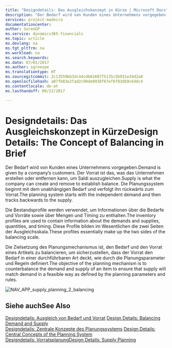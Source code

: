 ```yaml
---
title: "Designdetails: Das Ausgleichskonzept in Kürze | Microsoft Docs"
description: "Der Bedarf wird von Kunden eines Unternehmens vorgegeben. Der Vorrat ist das, was das Unternehmen erstellen oder entfernen kann, um Saldi auszugleichen. Die Planungssystem beginnt mit dem unabhängigen Bedarf und verfolgt ihn rückwärts zum Vorrat."
services: project-madeira
documentationcenter: 
author: SorenGP
ms.service: dynamics365-financials
ms.topic: article
ms.devlang: na
ms.tgt_pltfrm: na
ms.workload: na
ms.search.keywords: 
ms.date: 07/01/2017
ms.author: sgroespe
ms.translationtype: HT
ms.sourcegitcommit: 2c13559bb3dc44cdb61697f5135c5b931e34d2a8
ms.openlocfilehash: a87fb83e2fad2c99de9938f87ef6f83db9c64dc4
ms.contentlocale: de-at
ms.lasthandoff: 09/22/2017

---
```

# <a name="design-details-the-concept-of-balancing-in-brief"></a><span data-ttu-id="9ba77-105">Designdetails: Das Ausgleichskonzept in Kürze</span><span class="sxs-lookup"><span data-stu-id="9ba77-105">Design Details: The Concept of Balancing in Brief</span></span>
<span data-ttu-id="9ba77-106">Der Bedarf wird von Kunden eines Unternehmens vorgegeben.</span><span class="sxs-lookup"><span data-stu-id="9ba77-106">Demand is given by a company’s customers.</span></span> <span data-ttu-id="9ba77-107">Der Vorrat ist das, was das Unternehmen erstellen oder entfernen kann, um Saldi auszugleichen.</span><span class="sxs-lookup"><span data-stu-id="9ba77-107">Supply is what the company can create and remove to establish balance.</span></span> <span data-ttu-id="9ba77-108">Die Planungssystem beginnt mit dem unabhängigen Bedarf und verfolgt ihn rückwärts zum Vorrat.</span><span class="sxs-lookup"><span data-stu-id="9ba77-108">The planning system starts with the independent demand and then tracks backwards to the supply.</span></span>  
  
 <span data-ttu-id="9ba77-109">Die Bestandsprofile werden verwendet, um Informationen über die Bedarfe und Vorräte sowie über Mengen und Timing zu enthalten.</span><span class="sxs-lookup"><span data-stu-id="9ba77-109">The inventory profiles are used to contain information about the demands and supplies, quantities, and timing.</span></span> <span data-ttu-id="9ba77-110">Diese Profile bilden im Wesentlichen die zwei Seiten der Ausgleichsskala.</span><span class="sxs-lookup"><span data-stu-id="9ba77-110">These profiles essentially make up the two sides of the balancing scale.</span></span>  
  
 <span data-ttu-id="9ba77-111">Die Zielsetzung des Planungsmechanismus ist, den Bedarf und den Vorrat eines Artikels zu balancieren, um sicherzustellen, dass der Vorrat den Bedarf in einer durchführbaren Art deckt, wie durch die Planungsparameter und Regeln definiert.</span><span class="sxs-lookup"><span data-stu-id="9ba77-111">The objective of the planning mechanism is to counterbalance the demand and supply of an item to ensure that supply will match demand in a feasible way as defined by the planning parameters and rules.</span></span>  
  
 ![](media/nav_app_supply_planning_2_balancing.png "NAV_APP_supply_planning_2_balancing")  
  
## <a name="see-also"></a><span data-ttu-id="9ba77-112">Siehe auch</span><span class="sxs-lookup"><span data-stu-id="9ba77-112">See Also</span></span>  
 <span data-ttu-id="9ba77-113">[Designdetails: Ausgleich von Bedarf und Vorrat](design-details-balancing-demand-and-supply.md) </span><span class="sxs-lookup"><span data-stu-id="9ba77-113">[Design Details: Balancing Demand and Supply](design-details-balancing-demand-and-supply.md) </span></span>  
 <span data-ttu-id="9ba77-114">[Designdetails: Zentrale Konzepte des Planungssystems](design-details-central-concepts-of-the-planning-system.md) </span><span class="sxs-lookup"><span data-stu-id="9ba77-114">[Design Details: Central Concepts of the Planning System](design-details-central-concepts-of-the-planning-system.md) </span></span>  
 [<span data-ttu-id="9ba77-115">Designdetails: Vorratsplanung</span><span class="sxs-lookup"><span data-stu-id="9ba77-115">Design Details: Supply Planning</span></span>](design-details-supply-planning.md)
